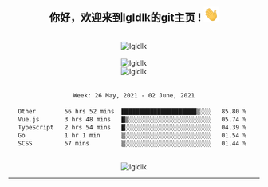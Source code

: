 <div align="center">
<h2> 你好，欢迎来到lgldlk的git主页 ! <img src="https://github.com/lgldlk/lgldlk/blob/main/gifs/Hi.gif" width="30px"></h2>
</div>

<div align="center">
 </br>
 <img src="http://aiitapp.cn:8091/?color=rgba(37,144,118,1)&shadowColor=rgba(12,16,20,1)&fontSize=120&&shadowOffsetX=9&shadowOffsetY=11" height="26px" alt="lgldlk" />
 </br>

   </br>
 <img src="https://github-readme-stats.vercel.app/api?username=lgldlk&show_icons=true&theme=gotham&locale=cn" alt="lgldlk" />
 

</br>

<img  src="http://github-readme-stats.vercel.app/api/top-langs/?username=lgldlk&show_icons=true&theme=gotham&locale=cn&layout=compact" alt="lgldlk"/>  
</br>
</br>

<!--START_SECTION:waka-->
```text
Week: 26 May, 2021 - 02 June, 2021

Other        56 hrs 52 mins  █████████████████████▒░░░   85.80 % 
Vue.js       3 hrs 48 mins   █▒░░░░░░░░░░░░░░░░░░░░░░░   05.74 % 
TypeScript   2 hrs 54 mins   █░░░░░░░░░░░░░░░░░░░░░░░░   04.39 % 
Go           1 hr 1 min      ▒░░░░░░░░░░░░░░░░░░░░░░░░   01.54 % 
SCSS         57 mins         ▒░░░░░░░░░░░░░░░░░░░░░░░░   01.44 % 
```
<!--END_SECTION:waka-->

 </br>
  <img src="https://visitor-badge.glitch.me/badge?page_id=lgldlk" alt="lgldlk" />

---

 

